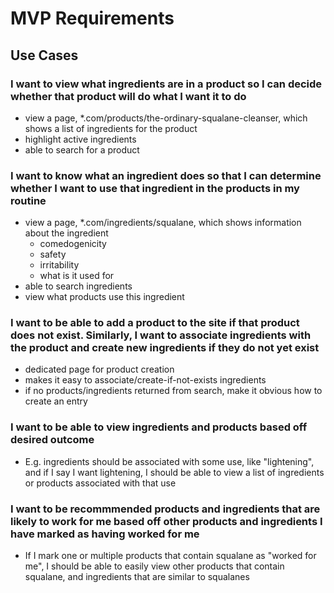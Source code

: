 # MVP Requirements

## Use Cases

### I want to view what ingredients are in a product so I can decide whether that product will do what I want it to do

- view a page, \*.com/products/the-ordinary-squalane-cleanser, which shows a list of ingredients for the product
- highlight active ingredients
- able to search for a product

### I want to know what an ingredient does so that I can determine whether I want to use that ingredient in the products in my routine

- view a page, \*.com/ingredients/squalane, which shows information about the ingredient
  - comedogenicity
  - safety
  - irritability
  - what is it used for
- able to search ingredients
- view what products use this ingredient

### I want to be able to add a product to the site if that product does not exist. Similarly, I want to associate ingredients with the product and create new ingredients if they do not yet exist

- dedicated page for product creation
- makes it easy to associate/create-if-not-exists ingredients
- if no products/ingredients returned from search, make it obvious how to create an entry

### I want to be able to view ingredients and products based off desired outcome

- E.g. ingredients should be associated with some use, like "lightening", and if I say I want lightening, I should be able to view a list of ingredients or products associated with that use

### I want to be recommmended products and ingredients that are likely to work for me based off other products and ingredients I have marked as having worked for me

- If I mark one or multiple products that contain squalane as "worked for me", I should be able to easily view other products that contain squalane, and ingredients that are similar to squalanes
